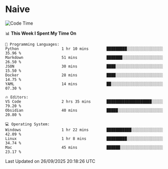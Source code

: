 # Naive
<!-- ## 日拱一卒，功不唐捐 -->
<!-- [![GitHub Streak](https://streak-stats.demolab.com/?user=XiaoXKKK)](https://git.io/streak-stats) -->
<!--START_SECTION:waka-->
![Code Time](http://img.shields.io/badge/Code%20Time-807%20hrs%2049%20mins-blue)

📊 **This Week I Spent My Time On** 

```text
💬 Programming Languages: 
Python                   1 hr 10 mins        █████████░░░░░░░░░░░░░░░░   35.96 % 
Markdown                 51 mins             ███████░░░░░░░░░░░░░░░░░░   26.50 % 
JSON                     30 mins             ████░░░░░░░░░░░░░░░░░░░░░   15.50 % 
Docker                   28 mins             ████░░░░░░░░░░░░░░░░░░░░░   14.75 % 
YAML                     14 mins             ██░░░░░░░░░░░░░░░░░░░░░░░   07.30 % 

🔥 Editors: 
VS Code                  2 hrs 35 mins       ████████████████████░░░░░   79.20 % 
Obsidian                 40 mins             █████░░░░░░░░░░░░░░░░░░░░   20.80 % 

💻 Operating System: 
Windows                  1 hr 22 mins        ███████████░░░░░░░░░░░░░░   42.09 % 
Linux                    1 hr 8 mins         █████████░░░░░░░░░░░░░░░░   34.74 % 
Mac                      45 mins             ██████░░░░░░░░░░░░░░░░░░░   23.17 % 
```


 Last Updated on 26/09/2025 20:18:26 UTC
<!--END_SECTION:waka-->
